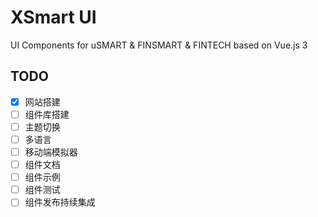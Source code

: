 # XSmart UI
UI Components for uSMART & FINSMART & FINTECH based on Vue.js 3

## TODO
- [x] 网站搭建
- [ ] 组件库搭建
- [ ] 主题切换
- [ ] 多语言
- [ ] 移动端模拟器
- [ ] 组件文档
- [ ] 组件示例
- [ ] 组件测试
- [ ] 组件发布持续集成

